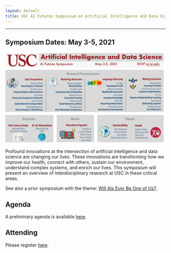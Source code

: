 ```yaml
---
layout: default
title: USC AI Futures Symposium on Artificial Intelligence and Data Science
---
```

---

## Symposium Dates: May 3-5, 2021

<img src="images/AI-DS-Symposium-Flier.pdf" alt="AI-DS-Symposium-Flier" width="1000" />


Profound innovations at the intersection of artificial intelligence and data science are changing our lives.  These innovations are transforming how we improve our health, connect with others, sustain our environment, understand complex systems, and enrich our lives.  This symposium will present an overview of interdisciplinary research at USC in these critical areas.

See also a prior symposium with the theme: [Will AIs Ever Be One of Us?](https://www.isi.edu/events/ai_symposium_2021).

## Agenda

A preliminary agenda is available [here](https://isi-usc-edu.github.io/USC-AI-DS-Symposium/agenda).

## Attending

Please register [here]().
